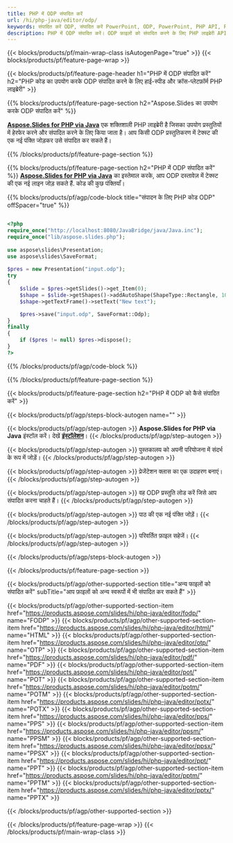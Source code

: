 ```yaml
---
title: PHP में ODP संपादित करें
url: /hi/php-java/editor/odp/
keywords: संपादित करें ODP, संपादित करें PowerPoint, ODP, PowerPoint, PHP API, PHP लाइब्रेरी
description: PHP में ODP संपादित करें। ODP फ़ाइलों को संपादित करने के लिए PHP लाइब्रेरी API का उपयोग करें
---
```


{{< blocks/products/pf/main-wrap-class isAutogenPage="true" >}}
{{< blocks/products/pf/feature-page-wrap >}}

{{< blocks/products/pf/feature-page-header h1="PHP में ODP संपादित करें" h2="PHP कोड का उपयोग करके ODP संपादित करने के लिए हाई-स्पीड और क्रॉस-प्लेटफ़ॉर्म PHP लाइब्रेरी" >}}

{{% blocks/products/pf/feature-page-section h2="Aspose.Slides का उपयोग करके ODP संपादित करें" %}}

[**Aspose.Slides for PHP via Java**](https://products.aspose.com/slides/hi/php-java/) एक शक्तिशाली PHP लाइब्रेरी है जिसका उपयोग प्रस्तुतियों में हेरफेर करने और संपादित करने के लिए किया जाता है। आप किसी ODP प्रस्तुतिकरण में टेक्स्ट की एक नई पंक्ति जोड़कर उसे संपादित कर सकते हैं। 

{{% /blocks/products/pf/feature-page-section %}}

{{% blocks/products/pf/feature-page-section  h2="PHP में ODP संपादित करें" %}}
[**Aspose.Slides for PHP via Java**](https://products.aspose.com/slides/hi/php-java/) का इस्तेमाल करके, आप ODP दस्तावेज़ में टेक्स्ट की एक नई लाइन जोड़ सकते हैं. कोड की कुछ पंक्तियाँ।

{{% blocks/products/pf/agp/code-block title="संपादन के लिए PHP कोड ODP" offSpacer="true" %}}

```php

<?php
require_once("http://localhost:8080/JavaBridge/java/Java.inc");
require_once("lib/aspose.slides.php");
 
use aspose\slides\Presentation;
use aspose\slides\SaveFormat;
 
$pres = new Presentation("input.odp");
try
{
    $slide = $pres->getSlides()->get_Item(0);     
    $shape = $slide->getShapes()->addAutoShape(ShapeType::Rectangle, 10, 10, 100, 50);
    $shape->getTextFrame()->setText("New text");

    $pres->save("input.odp", SaveFormat::Odp);
}
finally
{
    if ($pres != null) $pres->dispose();
}
?>
```
{{% /blocks/products/pf/agp/code-block %}}

{{% /blocks/products/pf/feature-page-section %}}

{{< blocks/products/pf/feature-page-section  h2="PHP में ODP को कैसे संपादित करें" >}}

{{< blocks/products/pf/agp/steps-block-autogen name="" >}}


{{< blocks/products/pf/agp/step-autogen >}}
**Aspose.Slides for PHP via Java** इंस्टॉल करें। देखें [**इंस्टॉलेशन**](https://docs.aspose.com/slides/php-java/installation/)।
{{< /blocks/products/pf/agp/step-autogen >}}

{{< blocks/products/pf/agp/step-autogen >}}
पुस्तकालय को अपनी परियोजना में संदर्भ के रूप में जोड़ें।
{{< /blocks/products/pf/agp/step-autogen >}}

{{< blocks/products/pf/agp/step-autogen >}}
प्रेजेंटेशन क्लास का एक उदाहरण बनाएं।
{{< /blocks/products/pf/agp/step-autogen >}}

{{< blocks/products/pf/agp/step-autogen >}}
वह ODP प्रस्तुति लोड करें जिसे आप संपादित करना चाहते हैं।
{{< /blocks/products/pf/agp/step-autogen >}}

{{< blocks/products/pf/agp/step-autogen >}}
पाठ की एक नई पंक्ति जोड़ें।
{{< /blocks/products/pf/agp/step-autogen >}}

{{< blocks/products/pf/agp/step-autogen >}}
परिवर्तित फ़ाइल सहेजें।
{{< /blocks/products/pf/agp/step-autogen >}}

{{< /blocks/products/pf/agp/steps-block-autogen >}}


{{< /blocks/products/pf/feature-page-section >}}

{{< blocks/products/pf/agp/other-supported-section title="अन्य फाइलों को संपादित करें" subTitle="आप फ़ाइलों को अन्य स्वरूपों में भी संपादित कर सकते हैं" >}}

{{< blocks/products/pf/agp/other-supported-section-item href="https://products.aspose.com/slides/hi/php-java/editor/fodp/" name="FODP" >}}
{{< blocks/products/pf/agp/other-supported-section-item href="https://products.aspose.com/slides/hi/php-java/editor/html/" name="HTML" >}}
{{< blocks/products/pf/agp/other-supported-section-item href="https://products.aspose.com/slides/hi/php-java/editor/otp/" name="OTP" >}}
{{< blocks/products/pf/agp/other-supported-section-item href="https://products.aspose.com/slides/hi/php-java/editor/pdf/" name="PDF" >}}
{{< blocks/products/pf/agp/other-supported-section-item href="https://products.aspose.com/slides/hi/php-java/editor/pot/" name="POT" >}}
{{< blocks/products/pf/agp/other-supported-section-item href="https://products.aspose.com/slides/hi/php-java/editor/potm/" name="POTM" >}}
{{< blocks/products/pf/agp/other-supported-section-item href="https://products.aspose.com/slides/hi/php-java/editor/potx/" name="POTX" >}}
{{< blocks/products/pf/agp/other-supported-section-item href="https://products.aspose.com/slides/hi/php-java/editor/pps/" name="PPS" >}}
{{< blocks/products/pf/agp/other-supported-section-item href="https://products.aspose.com/slides/hi/php-java/editor/ppsm/" name="PPSM" >}}
{{< blocks/products/pf/agp/other-supported-section-item href="https://products.aspose.com/slides/hi/php-java/editor/ppsx/" name="PPSX" >}}
{{< blocks/products/pf/agp/other-supported-section-item href="https://products.aspose.com/slides/hi/php-java/editor/ppt/" name="PPT" >}}
{{< blocks/products/pf/agp/other-supported-section-item href="https://products.aspose.com/slides/hi/php-java/editor/pptm/" name="PPTM" >}}
{{< blocks/products/pf/agp/other-supported-section-item href="https://products.aspose.com/slides/hi/php-java/editor/pptx/" name="PPTX" >}}


{{< /blocks/products/pf/agp/other-supported-section >}}

{{< /blocks/products/pf/feature-page-wrap >}}
{{< /blocks/products/pf/main-wrap-class >}}